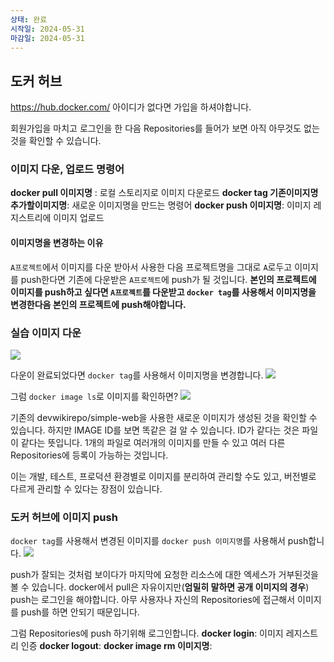 ```yaml
---
상태: 완료
시작일: 2024-05-31
마감일: 2024-05-31
---
```

## 도커 허브
https://hub.docker.com/ 아이디가 없다면 가입을 하셔야합니다. 

회원가입을 마치고 로그인을 한 다음 Repositories를 들어가 보면 아직 아무것도 없는 것을 확인할 수 있습니다.

### 이미지 다운, 업로드 명령어
**docker pull 이미지명** : 로컬 스토리지로 이미지 다운로드
**docker tag 기존이미지명 추가할이미지명**: 새로운 이미지명을 만드는 명령어
**docker push 이미지명**: 이미지 레지스트리에 이미지 업로드

#### 이미지명을 변경하는 이유
`A프로젝트`에서 이미지를 다운 받아서 사용한 다음 프로젝트명을 그대로 `A`로두고 이미지를 push한다면 기존에 다운받은 `A프로젝트`에 push가 될 것입니다. 
**본인의 프로젝트에 이미지를 push하고 싶다면 `A프로젝트`를 다운받고 `docker tag`를 사용해서 이미지명을 변경한다음 본인의 프로젝트에 push해야합니다.**

### 실습 이미지 다운
![](https://i.imgur.com/xZupk6T.png)

다운이 완료되었다면 `docker tag`를 사용해서 이미지명을 변경합니다.
![](https://i.imgur.com/mLf9grq.png)

그럼 `docker image ls`로 이미지를 확인하면?
![](https://i.imgur.com/HZofgAj.png)

기존의 devwikirepo/simple-web을 사용한 새로운 이미지가 생성된 것을 확인할 수 있습니다.
하지만 IMAGE ID를 보면 똑같은 걸 알 수 있습니다.  ID가 같다는 것은 파일이 같다는 뜻입니다.
1개의 파일로 여러개의 이미지를 만들 수 있고 여러 다른 Repositories에 등록이 가능하는 것입니다.

이는 개발, 테스트, 프로덕션 환경별로 이미지를 분리하여 관리할 수도 있고, 버전별로 다르게 관리할 수 있다는 장점이 있습니다. 

### 도커 허브에 이미지 push
`docker tag`를 사용해서 변경된 이미지를 `docker push 이미지명`를 사용해서 push합니다.
![](https://i.imgur.com/hgnlkcM.png)

push가 잘되는 것처럼 보이다가 마지막에 요청한 리소스에 대한 엑세스가 거부된것을 볼 수 있습니다.
docker에서 pull은 자유이지만(**엄밀히 말하면 공개 이미지의 경우**) push는 로그인을 해야합니다. 아무 사용자나 자신의 Repositories에 접근해서 이미지를 push를 하면 안되기 때문입니다.

그럼 Repositories에 push 하기위해 로그인합니다.
**docker login**: 이미지 레지스트리 인증 
**docker logout**: 
**docker image rm 이미지명**: 